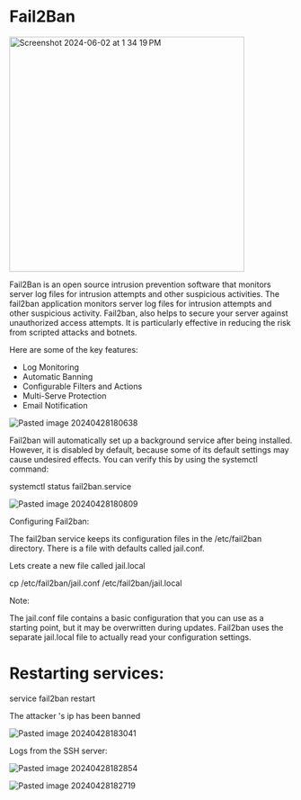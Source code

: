 # Fail2Ban

<img width="418" alt="Screenshot 2024-06-02 at 1 34 19 PM" src="https://github.com/lm3nitro/Projects/assets/55665256/4c6f7e45-9357-48e8-8df8-655b426de5cf">

Fail2Ban is an open source intrusion prevention software that monitors server log files for intrusion attempts and other suspicious activities. 
The fail2ban application monitors server log files for intrusion attempts and other suspicious activity. Fail2ban, also helps to secure your server against unauthorized access attempts. It is particularly effective in reducing the risk from scripted attacks and botnets.

Here are some of the key features:
+ Log Monitoring
+ Automatic Banning
+ Configurable Filters and Actions
+ Multi-Serve Protection
+ Email Notification



![Pasted image 20240428180638](https://github.com/lm3nitro/Projects/assets/55665256/4e8c7012-cae1-4479-94db-b8cf35b6187c)

Fail2ban will automatically set up a background service after being installed. However, it is disabled by default, because some of its default settings may cause undesired effects. You can verify this by using the systemctl command:

systemctl status fail2ban.service

![Pasted image 20240428180809](https://github.com/lm3nitro/Projects/assets/55665256/852d0464-bc4f-40de-aee0-d0b51db281a8)


Configuring Fail2ban:

The fail2ban service keeps its configuration files in the /etc/fail2ban directory. There is a file with defaults called jail.conf. 

Lets create a new file called jail.local

cp /etc/fail2ban/jail.conf /etc/fail2ban/jail.local

Note:

The jail.conf file contains a basic configuration that you can use as a starting point, but it may be overwritten during updates. Fail2ban uses the separate jail.local file to actually read your configuration settings.

# Restarting services:

service fail2ban restart

The attacker 's ip has been banned 

![Pasted image 20240428183041](https://github.com/lm3nitro/Projects/assets/55665256/bbe6d98e-a10f-4b43-9715-425813b4eca4)


Logs from the SSH server:

![Pasted image 20240428182854](https://github.com/lm3nitro/Projects/assets/55665256/015efbff-b8bd-468c-9a69-26ed31ecb9e4)

![Pasted image 20240428182719](https://github.com/lm3nitro/Projects/assets/55665256/a2c1f2df-5d7e-4a7d-bb1e-3849fa5e4097)


